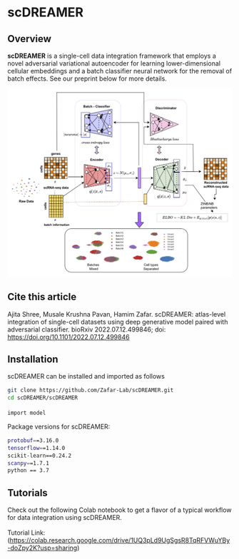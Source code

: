 # scDREAMER
## Overview
**scDREAMER** is a single-cell data integration framework that employs a novel adversarial variational autoencoder for learning lower-dimensional cellular embeddings and a batch classifier neural network for the removal of batch effects. See our preprint below for more details. 

<img src='architecture.png'>

## Cite this article
Ajita Shree, Musale Krushna Pavan, Hamim Zafar. scDREAMER: atlas-level integration of single-cell datasets using deep generative model paired with adversarial classifier. bioRxiv 2022.07.12.499846; doi: https://doi.org/10.1101/2022.07.12.499846 

## Installation

scDREAMER can be installed and imported as follows <br />
```bash
git clone https://github.com/Zafar-Lab/scDREAMER.git
cd scDREAMER/scDREAMER

import model
```

Package versions for scDREAMER: <br />
```bash
protobuf==3.16.0
tensorflow==1.14.0
scikit-learn==0.24.2
scanpy==1.7.1
python == 3.7 
```

## Tutorials
Check out the following Colab notebook to get a flavor of a typical workflow for data integration using scDREAMER. <br /> <br />
Tutorial Link: (https://colab.research.google.com/drive/1UQ3pLd9UgSgsR8TqRFVWuYBy-doZpy2K?usp=sharing) 


